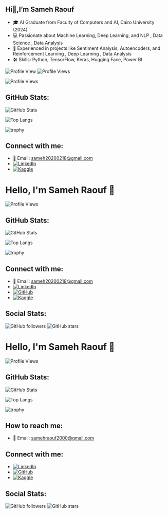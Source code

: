 ## Hi👋,I’m Sameh Raouf

<!--
**Sameh20200218AI/Sameh20200218AI** is a ✨ _special_ ✨ repository because its `README.md` (this file) appears on your GitHub profile.

Here are some ideas to get you started:

- 🔭 I’m currently working on ...
- 🌱 I’m currently learning ...
- 👯 I’m looking to collaborate on ...
- 🤔 I’m looking for help with ...
- 💬 Ask me about ...
- 📫 How to reach me: ...
- 😄 Pronouns: ...
- ⚡ Fun fact: ...
-->
- 🎓 AI Graduate from Faculty of Computers and AI, Cairo University (2024)
- 💻 Passionate about Machine Learning, Deep Learning, and NLP , Data Science , Data Analysis
- 🔬 Experienced in projects like Sentiment Analysis, Autoencoders, and Reinforcement Learning , Deep Learning , Data Analysis
- 🛠️ Skills: Python, TensorFlow, Keras, Hugging Face, Power BI


![Profile View](https://visitor-badge.laobi.icu/badge?page_id=Sameh20200218AI&label=Profile%20Views)
![Profile Views](https://hits.seeyoufarm.com/api/count/incr/badge.svg?url=https%3A%2F%2Fgithub.com%2FSameh20200218AI%2F&count_bg=%2379C83D&title_bg=%23555555&icon=github.svg&icon_color=%23E7E7E7&title=Profile+Views&edge_flat=false)


![Profile Views](https://visitor-badge.laobi.icu/badge?page_id=Sameh20200218AI&label=Profile%20Views)

## GitHub Stats:
![GitHub Stats](https://github-readme-stats.vercel.app/api?username=Sameh20200218AI&show_icons=true&theme=radical)

![Top Langs](https://github-readme-stats.vercel.app/api/top-langs/?username=Sameh20200218AI&layout=compact&theme=radical)

![trophy](https://github-profile-trophy.vercel.app/?username=Sameh20200218AI&theme=onedark)

## Connect with me:

- 📧 Email: [sameh20200218@gmail.com](mailto:samehraouf2000@gmail.com)
- [![LinkedIn](https://img.shields.io/badge/LinkedIn-0077B5?style=for-the-badge&logo=linkedin&logoColor=white)]([https://www.linkedin.com/in/sameh-raouf](https://www.linkedin.com/in/sameh-raouf-248591252))
- [![Kaggle](https://img.shields.io/badge/Kaggle-20BEFF?style=for-the-badge&logo=kaggle&logoColor=white)]([https://www.kaggle.com/samehraouf](https://www.kaggle.com/samehraouf))




# Hello, I'm Sameh Raouf 👋

![Profile Views](https://visitor-badge.laobi.icu/badge?page_id=Sameh20200218AI&label=Profile%20Views)

## GitHub Stats:
![GitHub Stats](https://github-readme-stats.vercel.app/api?username=Sameh20200218AI&show_icons=true&theme=radical)

![Top Langs](https://github-readme-stats.vercel.app/api/top-langs/?username=Sameh20200218AI&layout=compact&theme=radical)

![trophy](https://github-profile-trophy.vercel.app/?username=Sameh20200218AI&theme=onedark)

## Connect with me:

- 📧 Email: [sameh20200218@gmail.com](mailto:sameh20200218@gmail.com)
- [![LinkedIn](https://img.shields.io/badge/LinkedIn-0077B5?style=for-the-badge&logo=linkedin&logoColor=white)](https://www.linkedin.com/in/sameh-raouf-248591252)
- [![GitHub](https://img.shields.io/badge/GitHub-181717?style=for-the-badge&logo=github&logoColor=white)](https://github.com/Sameh20200218AI)
- [![Kaggle](https://img.shields.io/badge/Kaggle-20BEFF?style=for-the-badge&logo=kaggle&logoColor=white)](https://www.kaggle.com/samehraouf)

## Social Stats:
![GitHub followers](https://img.shields.io/github/followers/Sameh20200218AI?label=Followers&style=social)
![GitHub stars](https://img.shields.io/github/stars/Sameh20200218AI?label=Stars&style=social)




# Hello, I'm Sameh Raouf 👋

![Profile Views](https://visitor-badge.laobi.icu/badge?page_id=Sameh20200218AI&label=Profile%20Views)

## GitHub Stats:
![GitHub Stats](https://github-readme-stats.vercel.app/api?username=Sameh20200218AI&show_icons=true&theme=radical)

![Top Langs](https://github-readme-stats.vercel.app/api/top-langs/?username=Sameh20200218AI&layout=compact&theme=radical)

![trophy](https://github-profile-trophy.vercel.app/?username=Sameh20200218AI&theme=onedark)

## How to reach me:
- 📧 Email: [samehraouf2000@gmail.com](mailto:samehraouf2000@gmail.com)

## Connect with me:

- [![LinkedIn](https://img.shields.io/badge/LinkedIn-0077B5?style=for-the-badge&logo=linkedin&logoColor=white)](https://www.linkedin.com/in/sameh-raouf-248591252)
- [![GitHub](https://img.shields.io/badge/GitHub-181717?style=for-the-badge&logo=github&logoColor=white)](https://github.com/Sameh20200218AI)
- [![Kaggle](https://img.shields.io/badge/Kaggle-20BEFF?style=for-the-badge&logo=kaggle&logoColor=white)](https://www.kaggle.com/samehraouf)

## Social Stats:
![GitHub followers](https://img.shields.io/github/followers/Sameh20200218AI?label=Followers&style=social)
![GitHub stars](https://img.shields.io/github/stars/Sameh20200218AI?label=Stars&style=social)



